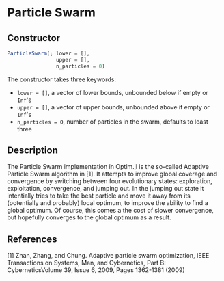 # Particle Swarm
## Constructor
```julia
ParticleSwarm(; lower = [],
                upper = [],
                n_particles = 0)
```

The constructor takes three keywords:

* `lower = []`, a vector of lower bounds, unbounded below if empty or `Inf`'s
* `upper = []`, a vector of upper bounds, unbounded above if empty or `Inf`'s
* `n_particles = 0`, number of particles in the swarm, defaults to least three

## Description
The Particle Swarm implementation in Optim.jl is the so-called Adaptive Particle
Swarm algorithm in [1]. It attempts to improve global coverage and convergence by
switching between four evolutionary states: exploration, exploitation, convergence,
and jumping out. In the jumping out state it intentially tries to take the best
particle and move it away from its (potentially and probably) local optimum, to
improve the ability to find a global optimum. Of course, this comes a the cost
of slower convergence, but hopefully converges to the global optimum as a result.

## References
[1] Zhan, Zhang, and Chung. Adaptive particle swarm optimization, IEEE Transactions on Systems, Man, and Cybernetics, Part B: CyberneticsVolume 39, Issue 6, 2009, Pages 1362-1381 (2009)

